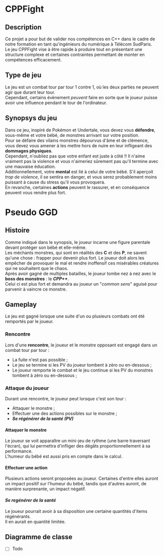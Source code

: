 # CPPFight

## Description
Ce projet a pour but de valider nos compétences en C++ dans le cadre de notre formation en tant qu'ingénieurs du numérique à Télécom SudParis.  
Le jeu CPPFight vise à être rapide à produire tout en présentant une structure complexe et certaines contraintes permettant de monter en compétences efficacement.

## Type de jeu
Le jeu est un combat tour par tour 1 contre 1, où les deux parties ne peuvent agir que durant leur tour.  
Cependant, certains évènement *peuvent* faire en sorte que le joueur puisse avoir une influence pendant le tour de l'ordinateur.

## Synopsys du jeu
Dans ce jeu, inspiré de Pokémon et Undertale, vous devez vous **défendre**, vous-même et votre bébé, de monstres arrivant sur votre position.  
Pour se défaire des vilains monstres dépourvus d'âme et de clémence, vous devez vous amener à les mettre hors de nuire en leur infligeant des **dommages physiques**.  
Cependant, n'oubliez pas que votre enfant est juste à côté !! Il n'aime vraiment pas la violence et vous n'aimeriez sûrement pas qu'il termine avec une mauvaise éducation.  
Additionnellement, votre **mental** est lié à celui de votre bébé. S'il aperçoit *trop de violence*, il se sentira en danger, et vous serez probablement moins puissant à cause du stress qu'il vous provoquera.  
En revanche, certaines **actions** peuvent le rassurer, et en conséquence peuvent vous rendre plus fort.

# Pseudo GGD
## Histoire
Comme indiqué dans le synopsis, le joueur incarne une figure parentale devant protéger son bébé et elle-même.  
Les méchants monstres, qui sont en réalités des **C** et des **P**, ne savent qu'une chose : frapper pour devenir plus fort. Le joueur doit alors les empêcher de provoquer le mal et rendre inoffensif ces misérables créatures qui ne souhaitent que le chaos.  
Après avoir gagné de multiples batailles, le joueur tombe nez à nez avec le **boss des monstres** : le ***CPP++***.  
Celui ci est plus fort et demandra au joueur un "*common sens*" aguisé pour parvenir à vaincre ce monstre.

## Gameplay
Le jeu est gagné lorsque une suite d'un ou plusieurs combats ont été remportés par le joueur.

### Rencontre
Lors d'une **rencontre**, le joueur et le monstre opposant est engagé dans un combat tour par tour :
- La fuite n'est pas possible ;
- Le jeu se termine si les PV du joueur tombent à zéro ou en-dessous ;
- Le joueur remporte le combat et le jeu continue si les PV du monstres tombent à zéro ou en-dessous ;

### Attaque du joueur
Durant une rencontre, le joueur peut lorsque c'est son tour :
- Attaquer le monstre ;
- Effectuer une des actions possibles sur le monstre ;
- ***Se régénérer de la santé (PV)***

#### Attaquer le monstre
Le joueur se voit apparaître un mini-jeu de rythme (une barre traversant l'écran), qui lui permettra d'infliger des dégâts proportionnellement à sa performance.  
L'humeur du bébé est aussi pris en compte dans le calcul.

#### Effectuer une action
Plusieurs actions seront proposées au joueur. Certaines d'entre elles auront un impact positif sur l'humeur du bébé, tandis que d'autres auront, de manière surprenante, un impact négatif.

#### ***Se regénérer de la santé***
Le joueur pourrait avoir à sa disposition une certaine quantités d'items régénérants.  
Il en aurait en quantité limitée.


## Diagramme de classe
- [ ] Todo
